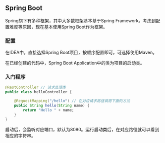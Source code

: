 ## Spring Boot

Spring旗下有多种框架，其中大多数框架基本基于Spring Framework。考虑到配置难度等原因，现在基本使用Spring Boot作为框架。

### 配置

在IDEA中，直接选择Spring Boot项目，按顺序配置即可，可选择使用Maven。

在已经创建的代码中，Spring Boot Application中的类为项目的启动类。

### 入门程序

```Java
@RestController // 请求处理类
public class helloController {

    @RequestMapping("/hello") // 在对应请求路径调用下面的方法
    public String hello(String name) {
        return "Hello " + name;
    }
}
```

启动后，会监听对应端口，默认为8080。运行启动类后，在对应路径就可以看到相应的字符串。  

